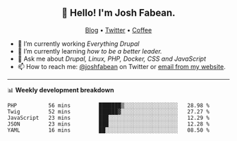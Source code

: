 <h2 align="center">👋 Hello! I'm Josh Fabean.</h2>
<p align="center">
  <a href="https://joshfabean.com">Blog</a> •
  <a href="https://twitter.com/fabean">Twitter</a> •
  <a href="https://www.buymeacoffee.com/LSxne6Yr4">Coffee</a>
</p>

- 🔭 I’m currently working *Everything Drupal*
- 🌱 I’m currently learning *how to be a better leader.*
- 💬 Ask me about *Drupal, Linux, PHP, Docker, CSS and JavaScript*
- 📫 How to reach me: [@joshfabean](https://twitter.com/joshfabean) on Twitter or [email from my website](https://joshfabean.com).

-------

📊 **Weekly development breakdown**
<!--START_SECTION:waka-->
```text
PHP          56 mins         ███████▒░░░░░░░░░░░░░░░░░   28.98 % 
Twig         52 mins         ██████▓░░░░░░░░░░░░░░░░░░   27.27 % 
JavaScript   23 mins         ███░░░░░░░░░░░░░░░░░░░░░░   12.29 % 
JSON         23 mins         ███░░░░░░░░░░░░░░░░░░░░░░   12.28 % 
YAML         16 mins         ██░░░░░░░░░░░░░░░░░░░░░░░   08.50 % 
```
<!--END_SECTION:waka-->

<!--
**fabean/fabean** is a ✨ _special_ ✨ repository because its `README.md` (this file) appears on your GitHub profile.

Here are some ideas to get you started:

- 🔭 I’m currently working on ...
- 🌱 I’m currently learning ...
- 👯 I’m looking to collaborate on ...
- 🤔 I’m looking for help with ...
- 💬 Ask me about ...
- 📫 How to reach me: ...
- 😄 Pronouns: ...
- ⚡ Fun fact: ...
-->

